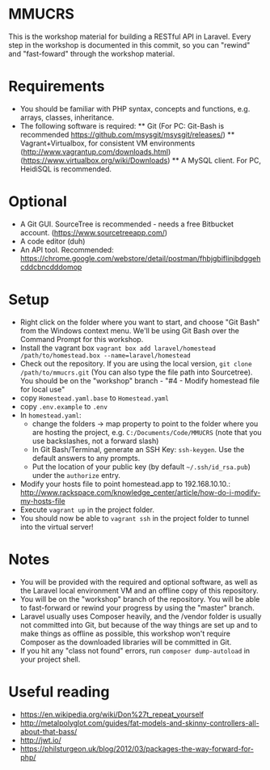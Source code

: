 # MMUCRS

This is the workshop material for building a RESTful API in Laravel. Every step in the workshop is documented in this commit, so you can "rewind" and "fast-foward" through the workshop material.

# Requirements

* You should be familiar with PHP syntax, concepts and functions, e.g. arrays, classes, inheritance.
* The following software is required:
** Git (For PC: Git-Bash is recommended https://github.com/msysgit/msysgit/releases/)
** Vagrant+Virtualbox, for consistent VM environments (http://www.vagrantup.com/downloads.html) (https://www.virtualbox.org/wiki/Downloads)
** A MySQL client. For PC, HeidiSQL is recommended.

# Optional

* A Git GUI. SourceTree is recommended - needs a free Bitbucket account. (https://www.sourcetreeapp.com/)
* A code editor (duh)
* An API tool. Recommended: https://chrome.google.com/webstore/detail/postman/fhbjgbiflinjbdggehcddcbncdddomop

# Setup

* Right click on the folder where you want to start, and choose "Git Bash" from the Windows context menu. We'll be using Git Bash over the Command Prompt for this workshop.
* Install the vagrant box `vagrant box add laravel/homestead /path/to/homestead.box --name=laravel/homestead`
* Check out the repository. If you are using the local version, `git clone /path/to/mmucrs.git` (You can also type the file path into Sourcetree). You should be on the "workshop" branch - "#4 - Modify homestead file for local use"
* copy `Homestead.yaml.base` to `Homestead.yaml`
* copy `.env.example` to `.env`
* In `homestead.yaml`:
    * change the folders -> map property to point to the folder where you are hosting the project, e.g. `C:/Documents/Code/MMUCRS` (note that you use backslashes, not a forward slash)
    * In Git Bash/Terminal, generate an SSH Key: `ssh-keygen`. Use the default answers to any prompts.
    * Put the location of your public key (by default `~/.ssh/id_rsa.pub`) under the `authorize` entry.
* Modify your hosts file to point homestead.app to 192.168.10.10.: http://www.rackspace.com/knowledge_center/article/how-do-i-modify-my-hosts-file
* Execute `vagrant up` in the project folder.
* You should now be able to `vagrant ssh` in the project folder to tunnel into the virtual server!


# Notes
* You will be provided with the required and optional software, as well as the Laravel local environment VM and an offline copy of this repository.
* You will be on the "workshop" branch of the repository. You will be able to fast-forward or rewind your progress by using the "master" branch.
* Laravel usually uses Composer heavily, and the /vendor folder is usually not committed into Git, but because of the way things are set up and to make things as offline as possible, this workshop won't require Composer as the downloaded libraries will be committed in Git.
* If you hit any "class not found" errors, run `composer dump-autoload` in your project shell.

# Useful reading
* https://en.wikipedia.org/wiki/Don%27t_repeat_yourself
* http://metalpolyglot.com/guides/fat-models-and-skinny-controllers-all-about-that-bass/
* http://jwt.io/
* https://philsturgeon.uk/blog/2012/03/packages-the-way-forward-for-php/
